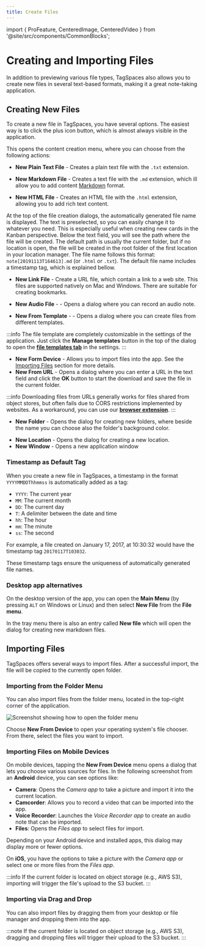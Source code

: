 ```yaml
---
title: Create Files
---
```


import { ProFeature, CenteredImage, CenteredVideo } from '@site/src/components/CommonBlocks';

# Creating and Importing Files

In addition to previewing various file types, TagSpaces also allows you to create new files in several text-based formats, making it a great note-taking application.

## Creating New Files

To create a new file in TagSpaces, you have several options. The easiest way is to click the plus icon button, which is almost always visible in the application.

<CenteredImage
    caption="Create new file with the plus button"
    src="/media/editcreate/create-new-plusbutton.avif"
    maxWidth="350px"
  />

This opens the content creation menu, where you can choose from the following actions:

- **New Plain Text File** - Creates a plain text file with the `.txt` extension.

- **New Markdown File** - Creates a text file with the `.md` extension, which ill allow you to add content [Markdown](https://en.wikipedia.org/wiki/Markdown) format.

<CenteredImage
    caption="Dialog for creating markdown files"
    src="/media/editcreate/create-markdown-file-dialog.avif"
    maxWidth="550px"
  />

- **New HTML File** - Creates an HTML file with the `.html` extension, allowing you to add rich text content.

At the top of the file creation dialogs, the automatically generated file name is displayed. The text is preselected, so you can easily change it to whatever you need. This is especially useful when creating new cards in the Kanban perspective. Below the text field, you will see the path where the file will be created. The default path is usually the current folder, but if no location is open, the file will be created in the root folder of the first location in your location manager.
The file name follows this format: `note[20191113T164613].md` (or `.html` or `.txt`). The default file name includes a timestamp tag, which is explained bellow.

- **New Link File** - Create a URL file, which contain a link to a web site. This files are supported natively on Mac and Windows. There are suitable for creating bookmarks.

<CenteredImage
    caption="Create new file with the plus button"
    src="/media/editcreate/create-new-link-file.avif"
    maxWidth="450px"
  />

- **New Audio File** - <ProFeature /> - Opens a dialog where you can record an audio note.

<CenteredImage
    caption="Create new file with the plus button"
    src="/media/editcreate/create-new-audio-file.avif"
    maxWidth="550px"
  />

- **New From Template** - <ProFeature /> - Opens a dialog where you can create files from different templates.

<CenteredImage
    caption="Create new files from templates"
    src="/media/editcreate/new-from-template.avif"
    maxWidth="550px"
  />

:::info
The file template are completely customizable in the settings of the application. Just click the **Manage templates** button in the top of the dialog to open the [**file templates tab**](/ui/settings#file-templates) in the settings.
:::

- **New Form Device** - Allows you to import files into the app. See the [Importing Files](#importing-files) section for more details.
- **New From URL** - Opens a dialog where you can enter a URL in the text field and click the **OK** button to start the download and save the file in the current folder.

<CenteredImage
    caption="Dialog for downloading files from URLs"
    src="/media/editcreate/download-file-dialog.avif"
    maxWidth="550px"
  />

:::info
Downloading files from URLs generally works for files shared from object stores, but often fails due to CORS restrictions implemented by websites. As a workaround, you can use our **[browser extension](/web-clipper/)**.
:::

- **New Folder** - Opens the dialog for creating new folders, where beside the name you can choose also the folder's background color.

<CenteredImage
    caption="Dialog for creating new folders"
    src="/media/editcreate/create-new-folder-dialog.avif"
    maxWidth="550px"
  />

- **New Location** - Opens the dialog for creating a new location.
- **New Window** - Opens a new application window

### Timestamp as Default Tag

When you create a new file in TagSpaces, a timestamp in the format `YYYYMMDDThhmmss` is automatically added as a tag:

- `YYYY`: The current year
- `MM`: The current month
- `DD`: The current day
- `T`: A delimiter between the date and time
- `hh`: The hour
- `mm`: The minute
- `ss`: The second

For example, a file created on January 17, 2017, at 10:30:32 would have the timestamp tag `20170117T103032`.

These timestamp tags ensure the uniqueness of automatically generated file names.

<!-- Such timestamps make it possible to easily group files from different locations based on the time of creation. Of course this would be possible by reading the same information from the file system, but tagging with the timestamp allows for greater flexibility. For example you can change the timestamp to anything you like, while keeping the original creation modification date of the file, and tagging the file will allow you to use TagSpaces's powerful grouping and organizing features in the same place you manage other tags. -->

### Desktop app alternatives

On the desktop version of the app, you can open the **Main Menu** (by pressing `ALT` on Windows or Linux) and then select **New File** from the **File menu**.

<CenteredImage
    caption="Create new file from the main menu"
    src="/media/editcreate/create-new-file-menu.avif"
    maxWidth="650px"
  />

In the tray menu there is also an entry called **New file** which will open the dialog for creating new markdown files.

<CenteredImage
    caption="Tray menu on mac OS"
    src="/media/core/tray-menu-macos.avif"
    maxWidth="300px"
  />

## Importing Files

TagSpaces offers several ways to import files. After a successful import, the file will be copied to the currently open folder.

### Importing from the Folder Menu

You can also import files from the folder menu, located in the top-right corner of the application.

![Screenshot showing how to open the folder menu](/media/editcreate/open-folder-context-menu.avif)

Choose **New From Device** to open your operating system's file chooser. From there, select the files you want to import.

### Importing Files on Mobile Devices

On mobile devices, tapping the **New From Device** menu opens a dialog that lets you choose various sources for files. In the following screenshot from an **Android** device, you can see options like:

- **Camera**: Opens the _Camera app_ to take a picture and import it into the current location.
- **Camcorder**: Allows you to record a video that can be imported into the app.
- **Voice Recorder**: Launches the _Voice Recorder app_ to create an audio note that can be imported.
- **Files**: Opens the _Files app_ to select files for import.

Depending on your Android device and installed apps, this dialog may display more or fewer options.

<CenteredImage
    caption="Importing files on mobile devices"
    src="/media/editcreate/tagspaces-mobile-import.jpg"
    showCaption
    maxWidth="300px"
/>

On **iOS**, you have the options to take a picture with the _Camera app_ or select one or more files from the _Files app_.

:::info
If the current folder is located on object storage (e.g., AWS S3), importing will trigger the file's upload to the S3 bucket.
:::

### Importing via Drag and Drop

You can also import files by dragging them from your desktop or file manager and dropping them into the app.

<CenteredVideo
    caption="Importing and exporting files via drag and drop from the desktop"
    src="/media/videos/file-drag-and-drop.mp4"
    posterUrl="/media/videos/file-drag-and-drop.jpg"
    maxWidth="100%"
    autoPlay
    showCaption
/>

:::note
If the current folder is located on object storage (e.g., AWS S3), dragging and dropping files will trigger their upload to the S3 bucket.
:::
